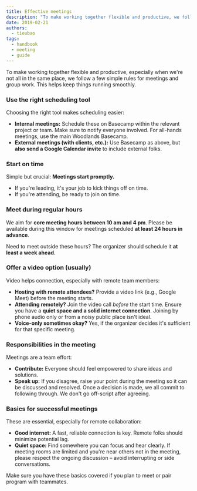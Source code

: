 ```yaml
---
title: Effective meetings
description: "To make working together flexible and productive, we follow a few simple rules for meetings and group work. Here's how we keep meetings effective."
date: 2019-02-21
authors:
  - tieubao
tags:
  - handbook
  - meeting
  - guide
---
```


To make working together flexible and productive, especially when we're not all in the same place, we follow a few simple rules for meetings and group work. This helps keep things running smoothly.

### Use the right scheduling tool

Choosing the right tool makes scheduling easier:

- **Internal meetings:** Schedule these on Basecamp within the relevant project or team. Make sure to notify everyone involved. For all-hands meetings, use the main Woodlands Basecamp.
- **External meetings (with clients, etc.):** Use Basecamp as above, but **also send a Google Calendar invite** to include external folks.

### Start on time

Simple but crucial: **Meetings start promptly.**

- If you're leading, it's your job to kick things off on time.
- If you're attending, be ready to join on time.

### Meet during regular hours

We aim for **core meeting hours between 10 am and 4 pm**. Please be available during this window for meetings scheduled **at least 24 hours in advance**.

Need to meet outside these hours? The organizer should schedule it **at least a week ahead**.

### Offer a video option (usually)

Video helps connection, especially with remote team members:

- **Hosting with remote attendees?** Provide a video link (e.g., Google Meet) before the meeting starts.
- **Attending remotely?** Join the video call _before_ the start time. Ensure you have a **quiet space and a solid internet connection**. Joining by phone audio only or from a noisy public place isn't ideal.
- **Voice-only sometimes okay?** Yes, if the organizer decides it's sufficient for that specific meeting.

### Responsibilities in the meeting

Meetings are a team effort:

- **Contribute:** Everyone should feel empowered to share ideas and solutions.
- **Speak up:** If you disagree, raise your point during the meeting so it can be discussed and resolved. Once a decision is made, we all commit to following through. We don't go off-script after agreeing.

### Basics for successful meetings

These are essential, especially for remote collaboration:

- **Good internet:** A fast, reliable connection is key. Remote folks should minimize potential lag.
- **Quiet space:** Find somewhere you can focus and hear clearly. If meeting rooms are limited and you're near others not in the meeting, please respect the ongoing discussion – avoid interrupting or side conversations.

Make sure you have these basics covered if you plan to meet or pair program with teammates.

